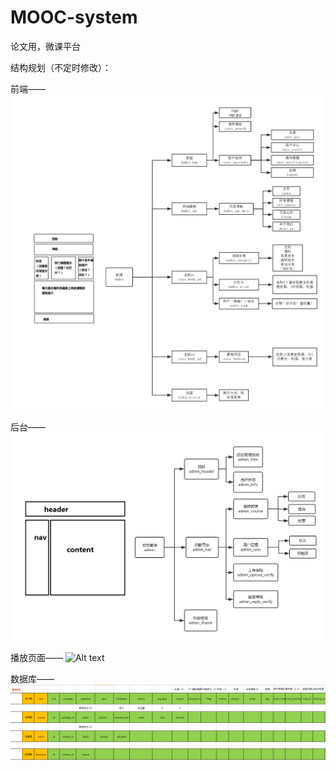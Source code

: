# MOOC-system
论文用，微课平台

结构规划（不定时修改）：

前端——
![Alt text](https://github.com/Fromnowon/mooc_system/blob/master/other/%E5%89%8D%E7%AB%AF%E7%BB%93%E6%9E%84.png)

后台——
![Alt text](https://github.com/Fromnowon/mooc_system/blob/master/other/%E5%90%8E%E5%8F%B0%E7%BB%93%E6%9E%84.png)

播放页面——
![Alt text](https://github.com/Fromnowon/MOOC-system/blob/master/other/%E6%92%AD%E6%94%BE%E9%A1%B5%E9%9D%A2.png)

数据库——
![Alt text](https://github.com/Fromnowon/mooc_system/blob/master/other/%E6%95%B0%E6%8D%AE%E5%BA%93%E8%AE%BE%E8%AE%A1.png)
